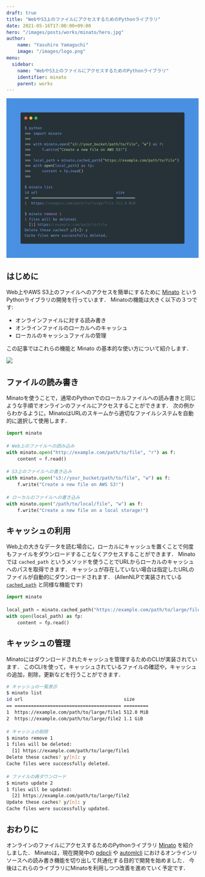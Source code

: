 ```yaml
---
draft: true
title: "WebやS3上のファイルにアクセスするためのPythonライブラリ"
date: 2021-05-16T17:00:00+09:00
hero: "/images/posts/works/minato/hero.jpg"
author:
    name: "Yasuhiro Yamaguchi"
    image: "/images/logo.png"
menu:
  sidebar:
    name: "WebやS3上のファイルにアクセスするためのPythonライブラリ"
    identifier: minato
    parent: works
---
```


![usage](/images/posts/works/minato/usage.png)

## はじめに

Web上やAWS S3上のファイルへのアクセスを簡単にするために [Minato](https://github.com/altescy/minato) というPythonライブラリの開発を行っています．
Minatoの機能は大きく以下の３つです:

- オンラインファイルに対する読み書き
- オンラインファイルのローカルへのキャッシュ
- ローカルのキャッシュファイルの管理

この記事ではこれらの機能と Minato の基本的な使い方について紹介します．

 <a href="https://github.com/altescy/minato"><img src="https://github-link-card.s3.ap-northeast-1.amazonaws.com/altescy/minato.png" width="460px"></a>



## ファイルの読み書き

Minatoを使うことで，通常のPythonでのローカルファイルへの読み書きと同じような手順でオンラインのファイルにアクセスすることができます．
次の例からわかるように，MinatoはURLのスキームから適切なファイルシステムを自動的に選択して使用します．

```python
import minato

# Web上のファイルへの読み込み
with minato.open("http://example.com/path/to/file", "r") as f:
    content = f.read()

# S3上のファイルへの書き込み
with minato.open("s3://your_bucket/path/to/file", "w") as f:
    f.write("Create a new file on AWS S3!")

# ローカルのファイルへの書き込み
with minato.open("/path/to/local/file", "w") as f:
    f.write("Create a new file on a local storage!")
```


## キャッシュの利用

Web上の大きなデータを読む場合に，ローカルにキャッシュを置くことで何度もファイルをダウンロードすることなくアクセスすることができます．
Minatoでは `cached_path` というメソッドを使うことでURLからローカルのキャッシュへのパスを取得できます．
キャッシュが存在していない場合は指定したURLのファイルが自動的にダウンロードされます．
(AllenNLPで実装されている [`cached_path`](https://github.com/allenai/allennlp/blob/v2.4.0/allennlp/common/file_utils.py#L202) と同様な機能です)

```python
import minato

local_path = minato.cached_path("https://example.com/path/to/large/file")
with open(local_path) as fp:
    content = fp.read()
```


## キャッシュの管理

Minatoにはダウンロードされたキャッシュを管理するためのCLIが実装されています．
このCLIを使って，キャッシュされているファイルの確認や，キャッシュの追加，削除，更新などを行うことができます．

```bash
# キャッシュの一覧表示
$ minato list
id url                                     size
== ======================================= =========
1  https://example.com/path/to/large/file1 512.0 MiB
2  https://example.com/path/to/large/file2 1.1 GiB

# キャッシュの削除
$ minato remove 1
1 files will be deleted:
  [1] https://example.com/path/to/large/file1
Delete these caches? y/[n]: y
Cache files were successfully deleted.

# ファイルの再ダウンロード
$ minato update 2
1 files will be updated:
  [2] https://example.com/path/to/large/file2
Update these caches? y/[n]: y
Cache files were successfully updated.
```


## おわりに

オンラインのファイルにアクセスするためのPythonライブラリ [Minato](https://github.com/altescy/minato) を紹介しました．
Minatoは，現在開発中の [pdpcli](https://github.com/altescy/pdpcli) や [automlcli](https://github.com/altescy/automlcli) におけるオンラインリソースへの読み書き機能を切り出して共通化する目的で開発を始めました．
今後はこれらのライブラリにMinatoを利用しつつ改善を進めていく予定です．

